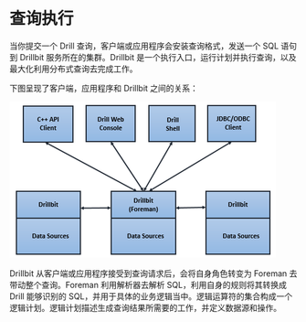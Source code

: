 # 查询执行

当你提交一个 Drill 查询，客户端或应用程序会安装查询格式，发送一个 SQL 语句到 Drillbit 服务所在的集群。Drillbit 是一个执行入口，运行计划并执行查询，以及最大化利用分布式查询去完成工作。

下图呈现了客户端，应用程序和 Drillbit 之间的关系：

![query-flow-client](../res/query-flow-client.png)

Drillbit 从客户端或应用程序接受到查询请求后，会将自身角色转变为 Foreman 去带动整个查询。Foreman 利用解析器去解析 SQL，利用自身的规则将其转换成 Drill 能够识别的 SQL，并用于具体的业务逻辑当中。逻辑运算符的集合构成一个逻辑计划。逻辑计划描述生成查询结果所需要的工作，并定义数据源和操作。
